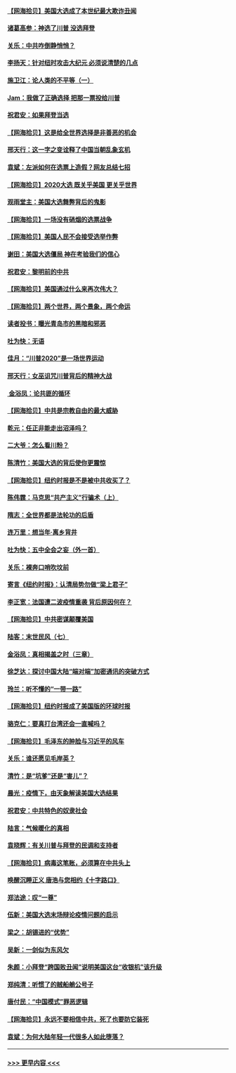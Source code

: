 #### [【网海拾贝】美国大选成了本世纪最大欺诈丑闻](../pages/nsc993/n12538029.md?t=11101751) 
#### [诸葛高参：神选了川普 没选拜登](../pages/nsc993/n12537664.md?t=11101751) 
#### [关乐：中共咋倒静悄悄？](../pages/nsc993/n12537615.md?t=11101751) 
#### [李扬天：针对纽时攻击大纪元 必须说清楚的几点](../pages/nsc993/n12536001.md?t=11101751) 
#### [施卫江：论人类的不平等（一）](../pages/nsc993/n12535700.md?t=11101751) 
#### [Jam：我做了正确选择 把那一票投给川普](../pages/nsc993/n12535743.md?t=11101751) 
#### [祝君安：如果拜登当选](../pages/nsc993/n12535726.md?t=11101751) 
#### [【网海拾贝】这是给全世界选择是非善恶的机会](../pages/nsc993/n12535061.md?t=11101751) 
#### [邢天行：这一字之变诠释了中国当朝乱象玄机](../pages/nsc993/n12533446.md?t=11101751) 
#### [袁斌：左派如何在选票上造假？网友总结七招](../pages/nsc993/n12533180.md?t=11101751) 
#### [【网海拾贝】2020大选 既关乎美国 更关乎世界](../pages/nsc993/n12533161.md?t=11101751) 
#### [观雨堂主：美国大选舞弊背后的鬼影](../pages/nsc993/n12533153.md?t=11101751) 
#### [【网海拾贝】一场没有硝烟的选票战争](../pages/nsc993/n12531883.md?t=11101751) 
#### [【网海拾贝】美国人民不会接受选举作弊](../pages/nsc993/n12528850.md?t=11101751) 
#### [谢田：美国大选僵局 神在考验我们的信心](../pages/nsc993/n12527932.md?t=11101751) 
#### [祝君安：黎明前的中共](../pages/nsc993/n12524071.md?t=11101751) 
#### [【网海拾贝】美国通过什么来再次伟大？](../pages/nsc993/n12523844.md?t=11101751) 
#### [【网海拾贝】两个世界，两个景象，两个命运](../pages/nsc993/n12521419.md?t=11101751) 
#### [读者投书：曝光青岛市的黑暗和邪恶](../pages/nsc993/n12520988.md?t=11101751) 
#### [吐为快：无语](../pages/nsc993/n12518588.md?t=11101751) 
#### [佳月：“川普2020”是一场世界运动](../pages/nsc993/n12518581.md?t=11101751) 
#### [邢天行：女巫诅咒川普背后的精神大战](../pages/nsc993/n12517257.md?t=11101751) 
#### [ 金浴凤：论共匪的循环](../pages/nsc993/n12517133.md?t=11101751) 
#### [【网海拾贝】中共是宗教自由的最大威胁](../pages/nsc993/n12516879.md?t=11101751) 
#### [乾元：任正非能走出沼泽吗？](../pages/nsc993/n12515831.md?t=11101751) 
#### [二大爷：怎么看川粉？](../pages/nsc993/n12515820.md?t=11101751) 
#### [陈清竹：美国大选的背后使你更震惊](../pages/nsc993/n12515589.md?t=11101751) 
#### [【网海拾贝】纽约时报是不是被中共收买了？](../pages/nsc993/n12515122.md?t=11101751) 
#### [陈伟霆：马克思“共产主义”行骗术（上）](../pages/nsc993/n12510217.md?t=11101751) 
#### [隋志：全世界都是法轮功的后盾](../pages/nsc993/n12510636.md?t=11101751) 
#### [连万里：想当年‧离乡背井](../pages/nsc993/n12510623.md?t=11101751) 
#### [吐为快：五中全会之妄（外一首）](../pages/nsc993/n12510470.md?t=11101751) 
#### [关乐：裸奔口哨吹坟前](../pages/nsc993/n12510403.md?t=11101751) 
#### [寄言《纽约时报》：认清局势勿做“梁上君子”](../pages/nsc993/n12510042.md?t=11101751) 
#### [李正宽：法国遭二波疫情重袭 背后原因何在？](../pages/nsc993/n12509971.md?t=11101751) 
#### [【网海拾贝】中共密谋颠覆美国](../pages/nsc993/n12509816.md?t=11101751) 
#### [陆客：末世民风（七）](../pages/nsc993/n12507822.md?t=11101751) 
#### [金浴凤：真相揭盖之时（三章）](../pages/nsc993/n12507804.md?t=11101751) 
#### [徐芝达：探讨中国大陆“端对端”加密通讯的突破方式](../pages/nsc993/n12507682.md?t=11101751) 
#### [玲兰：听不懂的“一带一路”](../pages/nsc993/n12507669.md?t=11101751) 
#### [【网海拾贝】纽约时报成了美国版的环球时报](../pages/nsc993/n12507053.md?t=11101751) 
#### [骆克仁：要真打台湾还会一直喊吗？](../pages/nsc993/n12506843.md?t=11101751) 
#### [【网海拾贝】毛泽东的肿脸与习近平的风车](../pages/nsc993/n12504537.md?t=11101751) 
#### [关乐：谁还愿见毛岸英？](../pages/nsc993/n12503866.md?t=11101751) 
#### [清竹：是“坑爹”还是“害儿”？](../pages/nsc993/n12503034.md?t=11101751) 
#### [晨光：疫情下，由天象解读美国大选结果](../pages/nsc993/n12502536.md?t=11101751) 
#### [祝君安：中共特色的奴隶社会](../pages/nsc993/n12501529.md?t=11101751) 
#### [陆言：气候暖化的真相](../pages/nsc993/n12501183.md?t=11101751) 
#### [袁晓辉：有关川普与拜登的民调和支持者](../pages/nsc993/n12500433.md?t=11101751) 
#### [【网海拾贝】病毒这笔账，必须算在中共头上](../pages/nsc993/n12500320.md?t=11101751) 
#### [唤醒沉睡正义 唐浩与您相约《十字路口》](../pages/nsc993/n12497980.md?t=11101751) 
#### [郑法途：叹“一尊”](../pages/nsc993/n12498837.md?t=11101751) 
#### [伍新：美国大选末场辩论疫情问题的启示](../pages/nsc993/n12498829.md?t=11101751) 
#### [梁之：胡锡进的“优势”](../pages/nsc993/n12498780.md?t=11101751) 
#### [吴新：一剑似为东风欠](../pages/nsc993/n12498772.md?t=11101751) 
#### [朱颜：小拜登“跨国败丑闻”说明美国这台“收银机”该升级](../pages/nsc993/n12498731.md?t=11101751) 
#### [郑纯清：听惯了的贼船艄公号子](../pages/nsc993/n12498721.md?t=11101751) 
#### [唐付民：“中国模式”罪恶逻辑](../pages/nsc993/n12498310.md?t=11101751) 
#### [【网海拾贝】永远不要相信中共，死了也要防它装死](../pages/nsc993/n12498162.md?t=11101751) 
#### [袁斌：为何大陆年轻一代很多人如此堕落？](../pages/nsc993/n12495696.md?t=11101751) 

----
#### [ >>> 更早内容 <<< ](../indexes/nsc993-earlier.md)
